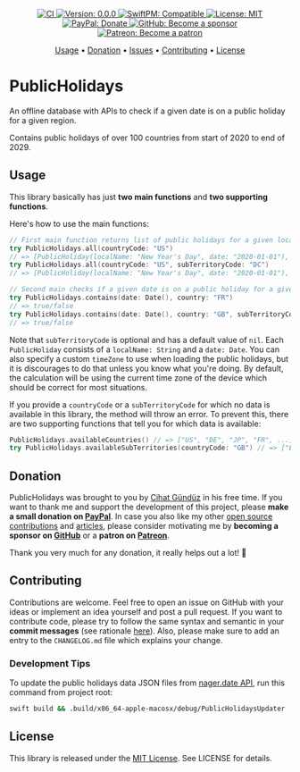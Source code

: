 <p align="center">
    <a href="https://github.com/Flinesoft/PublicHolidays/actions?query=branch%3Amain">
        <img src="https://github.com/Flinesoft/PublicHolidays/workflows/CI/badge.svg"
            alt="CI">
    </a>
    <a href="https://github.com/Flinesoft/PublicHolidays/releases">
        <img src="https://img.shields.io/badge/Version-0.0.0-blue.svg"
             alt="Version: 0.0.0">
    </a>
    <a href="https://swift.org/package-manager/">
        <img src="https://img.shields.io/badge/SwiftPM-Compatible-orange"
             alt="SwiftPM: Compatible">
    </a>
    <a href="https://github.com/Flinesoft/PublicHolidays/blob/main/LICENSE">
        <img src="https://img.shields.io/badge/License-MIT-lightgrey.svg"
             alt="License: MIT">
    </a>
    <br />
    <a href="https://paypal.me/Dschee/5EUR">
        <img src="https://img.shields.io/badge/PayPal-Donate-orange.svg"
             alt="PayPal: Donate">
    </a>
    <a href="https://github.com/sponsors/Jeehut">
        <img src="https://img.shields.io/badge/GitHub-Become a sponsor-orange.svg"
             alt="GitHub: Become a sponsor">
    </a>
    <a href="https://patreon.com/Jeehut">
        <img src="https://img.shields.io/badge/Patreon-Become a patron-orange.svg"
             alt="Patreon: Become a patron">
    </a>
</p>

<p align="center">
  <a href="#usage">Usage</a>
  • <a href="#donation">Donation</a>
  • <a href="https://github.com/Flinesoft/PublicHolidays/issues">Issues</a>
  • <a href="#contributing">Contributing</a>
  • <a href="#license">License</a>
</p>

# PublicHolidays

An offline database with APIs to check if a given date is on a public holiday for a given region.

Contains public holidays of over 100 countries from start of 2020 to end of 2029.

## Usage

This library basically has just **two main functions** and **two supporting functions**.

Here's how to use the main functions:

```Swift
// First main function returns list of public holidays for a given location:
try PublicHolidays.all(countryCode: "US")
// => [PublicHoliday(localName: "New Year's Day", date: "2020-01-01"), ...]
try PublicHolidays.all(countryCode: "US", subTerritoryCode: "DC")
// => [PublicHoliday(localName: "New Year's Day", date: "2020-01-01"), ...]

// Second main checks if a given date is on a public holiday for a given location:
try PublicHolidays.contains(date: Date(), country: "FR")
// => true/false
try PublicHolidays.contains(date: Date(), country: "GB", subTerritoryCode: "ENG")
// => true/false
```

Note that `subTerritoryCode` is optional and has a default value of `nil`. Each `PublicHoliday` consists of a `localName: String` and a `date: Date`. You can also specify a custom `timeZone` to use when loading the public holidays, but it is discourages to do that unless you know what you're doing. By default, the calculation will be using the current time zone of the device which should be correct for most situations.

If you provide a `countryCode` or a `subTerritoryCode` for which no data is available in this library, the method will throw an error. To prevent this, there are two supporting functions that tell you for which data is available:

```Swift
PublicHolidays.availableCountries() // => ["US", "DE", "JP", "FR", ...]
try PublicHolidays.availableSubTerritories(countryCode: "GB") // => ["ENG", "NIR", "SCT", "WLS"]
```

## Donation

PublicHolidays was brought to you by [Cihat Gündüz](https://github.com/Jeehut) in his free time. If you want to thank me and support the development of this project, please **make a small donation on [PayPal](https://paypal.me/Dschee/5EUR)**. In case you also like my other [open source contributions](https://github.com/Flinesoft) and [articles](https://medium.com/@Jeehut), please consider motivating me by **becoming a sponsor on [GitHub](https://github.com/sponsors/Jeehut)** or a **patron on [Patreon](https://www.patreon.com/Jeehut)**.

Thank you very much for any donation, it really helps out a lot! 💯

## Contributing

Contributions are welcome. Feel free to open an issue on GitHub with your ideas or implement an idea yourself and post a pull request. If you want to contribute code, please try to follow the same syntax and semantic in your **commit messages** (see rationale [here](http://chris.beams.io/posts/git-commit/)). Also, please make sure to add an entry to the `CHANGELOG.md` file which explains your change.

### Development Tips

To update the public holidays data JSON files from [nager.date API](https://date.nager.at/), run this command from project root:

```bash
swift build && .build/x86_64-apple-macosx/debug/PublicHolidaysUpdater
```

## License

This library is released under the [MIT License](http://opensource.org/licenses/MIT). See LICENSE for details.

